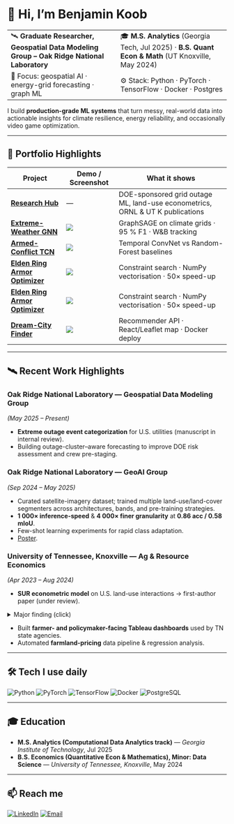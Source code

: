 # 👋 Hi, I’m Benjamin Koob

|  |  |
|--|--|
| 🛰️  **Graduate Researcher, Geospatial Data Modeling Group – Oak Ridge National Laboratory** | 🎓 **M.S. Analytics** (Georgia Tech, Jul 2025) · **B.S. Quant Econ & Math** (UT Knoxville, May 2024) |
| 🔭  Focus: geospatial AI · energy-grid forecasting · graph ML | ⚙️  Stack: Python · PyTorch · TensorFlow · Docker · Postgres |

I build **production-grade ML systems** that turn messy, real-world data into actionable insights for climate resilience, energy reliability, and occasionally video game optimization.

---

## 🚀 Portfolio Highlights

| Project | Demo / Screenshot | What it shows |
|---------|-------------------|---------------|
| **[Research Hub](https://github.com/<username>/research-portfolio)** | — | DOE-sponsored grid outage ML, land-use econometrics, ORNL & UT K publications |
| **[Extreme-Weather GNN](https://github.com/<username>/extreme-weather-gnn)** | ![](https://raw.githubusercontent.com/<username>/extreme-weather-gnn/main/docs/roc.png) | GraphSAGE on climate grids · 95 % F1 · W&B tracking |
| **[Armed-Conflict TCN](https://github.com/<username>/armed-conflict-tcn)** | ![](https://raw.githubusercontent.com/<username>/armed-conflict-tcn/main/docs/results.png) | Temporal ConvNet vs Random-Forest baselines |
| **[Elden Ring Armor Optimizer](https://github.com/<username>/elden-ring-armor-optimizer)** | ![](https://raw.githubusercontent.com/<username>/elden-ring-armor-optimizer/main/docs/demo.gif) | Constraint search · NumPy vectorisation · 50× speed-up |
| **[Elden Ring Armor Optimizer](https://github.com/<username>/elden-ring-armor-optimizer)** | ![](https://raw.githubusercontent.com/<username>/elden-ring-armor-optimizer/main/docs/demo.gif) | Constraint search · NumPy vectorisation · 50× speed-up |
| **[Dream-City Finder](https://github.com/<username>/dream-city-finder)** | ![](https://raw.githubusercontent.com/<username>/dream-city-finder/main/docs/map.gif) | Recommender API · React/Leaflet map · Docker deploy |

---

## 🛰️ Recent Work Highlights

### Oak Ridge National Laboratory — **Geospatial Data Modeling Group**  
*(May 2025 – Present)*  
- **Extreme outage event categorization** for U.S. utilities (manuscript in internal review).  
- Building outage-cluster–aware forecasting to improve DOE risk assessment and crew pre-staging.

### Oak Ridge National Laboratory — **GeoAI Group**  
*(Sep 2024 – May 2025)*  
- Curated satellite-imagery dataset; trained multiple land-use/land-cover segmenters across architectures, bands, and pre-training strategies.  
- **1 000× inference-speed** & **4 000× finer granularity** at **0.86 acc / 0.58 mIoU**.  
- Few-shot learning experiments for rapid class adaptation.  
- [Poster](Graduate/Land_Use_Classification/Poster.png).

### University of Tennessee, Knoxville — **Ag & Resource Economics**  
*(Apr 2023 – Aug 2024)*  
- **SUR econometric model** on U.S. land-use interactions → first-author paper (under review).  
<details><summary>Major finding (click)</summary>

We found that acreage of individual land-cover types can significantly predict the acreage of most other types&hellip; *(full paragraph here)*.
</details>

- Built **farmer- and policymaker-facing Tableau dashboards** used by TN state agencies.  
- Automated **farmland-pricing** data pipeline & regression analysis.

---

## 🛠  Tech I use daily

![Python](https://img.shields.io/badge/-Python-informational?logo=python&logoColor=white&color=3776AB)
![PyTorch](https://img.shields.io/badge/-PyTorch-informational?logo=pytorch&logoColor=white&color=EE4C2C)
![TensorFlow](https://img.shields.io/badge/-TensorFlow-informational?logo=tensorflow&logoColor=white&color=FF6F00)
![Docker](https://img.shields.io/badge/-Docker-informational?logo=docker&logoColor=white&color=2496ED)
![PostgreSQL](https://img.shields.io/badge/-PostgreSQL-informational?logo=postgresql&logoColor=white&color=4169E1)

---

## 🎓 Education

- **M.S. Analytics (Computational Data Analytics track)** — *Georgia Institute of Technology*, Jul 2025  
- **B.S. Economics (Quantitative Econ & Mathematics), Minor: Data Science** — *University of Tennessee, Knoxville*, May 2024  

---

## 📫 Reach me

[![LinkedIn](https://img.shields.io/badge/-LinkedIn-blue?logo=linkedin)](https://www.linkedin.com/in/<your-handle>/](https://www.linkedin.com/in/benjaminkoob/))
[![Email](https://img.shields.io/badge/-Email-informational?logo=gmail)](mailto:benjaminlkoob@gmail.com)
